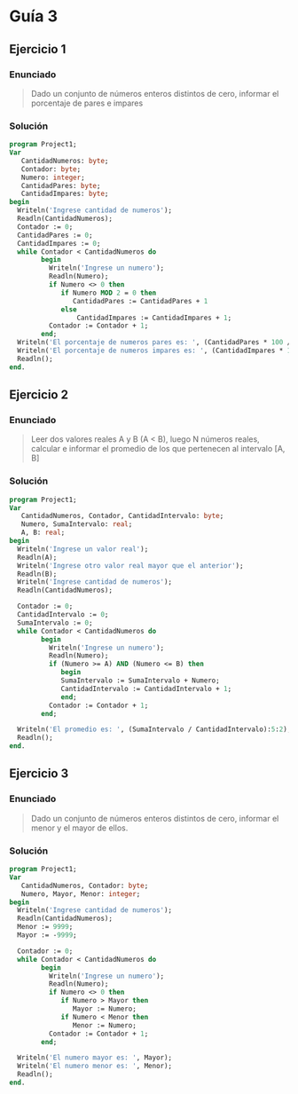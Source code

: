 # Guía 3

## Ejercicio 1

### Enunciado

> Dado un conjunto de números enteros distintos de cero, informar el porcentaje de pares e impares

### Solución

```pascal
program Project1;
Var
   CantidadNumeros: byte;
   Contador: byte;
   Numero: integer;
   CantidadPares: byte;
   CantidadImpares: byte;
begin
  Writeln('Ingrese cantidad de numeros');
  Readln(CantidadNumeros);
  Contador := 0;
  CantidadPares := 0;
  CantidadImpares := 0;
  while Contador < CantidadNumeros do
        begin
          Writeln('Ingrese un numero');
          Readln(Numero);
          if Numero <> 0 then
             if Numero MOD 2 = 0 then
                CantidadPares := CantidadPares + 1
             else
                 CantidadImpares := CantidadImpares + 1;
          Contador := Contador + 1;
        end;
  Writeln('El porcentaje de numeros pares es: ', (CantidadPares * 100 / CantidadNumeros):5:2);
  Writeln('El porcentaje de numeros impares es: ', (CantidadImpares * 100 / CantidadNumeros):5:2);
  Readln();
end.
```

## Ejercicio 2

### Enunciado

> Leer dos valores reales A y B (A < B), luego N números reales, calcular e informar el
> promedio de los que pertenecen al intervalo [A, B]

### Solución

```pascal
program Project1;
Var
   CantidadNumeros, Contador, CantidadIntervalo: byte;
   Numero, SumaIntervalo: real;
   A, B: real;
begin
  Writeln('Ingrese un valor real');
  Readln(A);
  Writeln('Ingrese otro valor real mayor que el anterior');
  Readln(B);
  Writeln('Ingrese cantidad de numeros');
  Readln(CantidadNumeros);

  Contador := 0;
  CantidadIntervalo := 0;
  SumaIntervalo := 0;
  while Contador < CantidadNumeros do
        begin
          Writeln('Ingrese un numero');
          Readln(Numero);
          if (Numero >= A) AND (Numero <= B) then
             begin
             SumaIntervalo := SumaIntervalo + Numero;
             CantidadIntervalo := CantidadIntervalo + 1;
             end;
          Contador := Contador + 1;
        end;

  Writeln('El promedio es: ', (SumaIntervalo / CantidadIntervalo):5:2);
  Readln();
end.
```

## Ejercicio 3

### Enunciado

> Dado un conjunto de números enteros distintos de cero, informar el menor y el mayor de ellos. 

### Solución

```pascal
program Project1;
Var
   CantidadNumeros, Contador: byte;
   Numero, Mayor, Menor: integer;
begin
  Writeln('Ingrese cantidad de numeros');
  Readln(CantidadNumeros);
  Menor := 9999;
  Mayor := -9999;

  Contador := 0;
  while Contador < CantidadNumeros do
        begin
          Writeln('Ingrese un numero');
          Readln(Numero);
          if Numero <> 0 then
             if Numero > Mayor then
                Mayor := Numero;
             if Numero < Menor then
                Menor := Numero;
          Contador := Contador + 1;
        end;

  Writeln('El numero mayor es: ', Mayor);
  Writeln('El numero menor es: ', Menor);
  Readln();
end.
```
